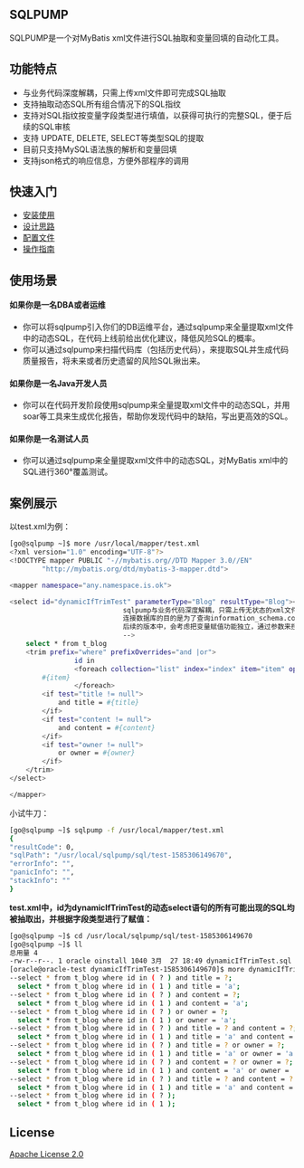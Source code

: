 ## SQLPUMP

SQLPUMP是一个对MyBatis xml文件进行SQL抽取和变量回填的自动化工具。

## 功能特点

* 与业务代码深度解耦，只需上传xml文件即可完成SQL抽取
* 支持抽取动态SQL所有组合情况下的SQL指纹
* 支持对SQL指纹按变量字段类型进行填值，以获得可执行的完整SQL，便于后续的SQL审核
* 支持 UPDATE, DELETE, SELECT等类型SQL的提取
* 目前只支持MySQL语法族的解析和变量回填
* 支持json格式的响应信息，方便外部程序的调用

## 快速入门
* [安装使用](https://github.com/dbaxg/sqlpump/tree/master/doc/install.md)
* [设计思路](https://github.com/dbaxg/sqlpump/tree/master/doc/structure.md)
* [配置文件](https://github.com/dbaxg/sqlpump/tree/master/doc/config.md)
* [操作指南](https://github.com/dbaxg/sqlpump/tree/master/doc/handbook.md)

## 使用场景

#### 如果你是一名DBA或者运维
* 你可以将sqlpump引入你们的DB运维平台，通过sqlpump来全量提取xml文件中的动态SQL，在代码上线前给出优化建议，降低风险SQL的概率。
* 你可以通过sqlpump来扫描代码库（包括历史代码），来提取SQL并生成代码质量报告，将未来或者历史遗留的风险SQL揪出来。

#### 如果你是一名Java开发人员
* 你可以在代码开发阶段使用sqlpump来全量提取xml文件中的动态SQL，并用soar等工具来生成优化报告，帮助你发现代码中的缺陷，写出更高效的SQL。

#### 如果你是一名测试人员
* 你可以通过sqlpump来全量提取xml文件中的动态SQL，对MyBatis xml中的SQL进行360°覆盖测试。

## 案例展示

以test.xml为例：
```bash
[go@sqlpump ~]$ more /usr/local/mapper/test.xml
<?xml version="1.0" encoding="UTF-8"?>
<!DOCTYPE mapper PUBLIC "-//mybatis.org//DTD Mapper 3.0//EN"
        "http://mybatis.org/dtd/mybatis-3-mapper.dtd">

<mapper namespace="any.namespace.is.ok">

<select id="dynamicIfTrimTest" parameterType="Blog" resultType="Blog"><!--
                            sqlpump与业务代码深度解耦，只需上传无状态的xml文件即可。
                            连接数据库的目的是为了查询information_schema.columns表，根据字段类型给动态变量赋值，
                            后续的版本中，会考虑把变量赋值功能独立，通过参数来控制是否进行变量赋值
                            -->
    select * from t_blog
    <trim prefix="where" prefixOverrides="and |or">
                id in
                <foreach collection="list" index="index" item="item" open="(" separator="," close=")">
        #{item}
                </foreach>
        <if test="title != null">
            and title = #{title}
        </if>
        <if test="content != null">
            and content = #{content}
        </if>
        <if test="owner != null">
            or owner = #{owner}
        </if>
    </trim>
</select>

</mapper>
```

小试牛刀：
```bash
[go@sqlpump ~]$ sqlpump -f /usr/local/mapper/test.xml
{
"resultCode": 0,
"sqlPath": "/usr/local/sqlpump/sql/test-1585306149670",
"errorInfo": "",
"panicInfo": "",
"stackInfo": ""
}
```

**test.xml中，id为dynamicIfTrimTest的动态select语句的所有可能出现的SQL均被抽取出，并根据字段类型进行了赋值：**
```bash
[go@sqlpump ~]$ cd /usr/local/sqlpump/sql/test-1585306149670
[go@sqlpump ~]$ ll
总用量 4
-rw-r--r--. 1 oracle oinstall 1040 3月  27 18:49 dynamicIfTrimTest.sql   --生成的.sql文件以标签id命名
[oracle@oracle-test dynamicIfTrimTest-1585306149670]$ more dynamicIfTrimTest.sql
--select * from t_blog where id in ( ? ) and title = ?;
  select * from t_blog where id in ( 1 ) and title = 'a';
--select * from t_blog where id in ( ? ) and content = ?;
  select * from t_blog where id in ( 1 ) and content = 'a';
--select * from t_blog where id in ( ? ) or owner = ?;
  select * from t_blog where id in ( 1 ) or owner = 'a';
--select * from t_blog where id in ( ? ) and title = ? and content = ?;
  select * from t_blog where id in ( 1 ) and title = 'a' and content = 'a';
--select * from t_blog where id in ( ? ) and title = ? or owner = ?;
  select * from t_blog where id in ( 1 ) and title = 'a' or owner = 'a';
--select * from t_blog where id in ( ? ) and content = ? or owner = ?;
  select * from t_blog where id in ( 1 ) and content = 'a' or owner = 'a';
--select * from t_blog where id in ( ? ) and title = ? and content = ? or owner = ?;
  select * from t_blog where id in ( 1 ) and title = 'a' and content = 'a' or owner = 'a';
--select * from t_blog where id in ( ? );
  select * from t_blog where id in ( 1 );
```

## License

[Apache License 2.0](https://github.com/dbaxg/sqlpump/tree/master/LICENSE)
